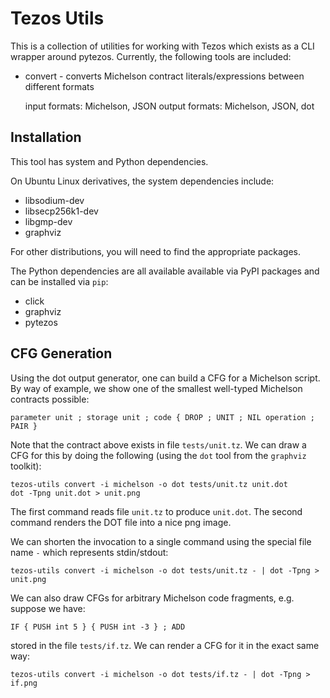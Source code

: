 # Tezos Utils

This is a collection of utilities for working with Tezos which exists as a CLI wrapper around pytezos.
Currently, the following tools are included:

-   convert - converts Michelson contract literals/expressions between different formats

    input formats: Michelson, JSON
    output formats: Michelson, JSON, dot

## Installation

This tool has system and Python dependencies.

On Ubuntu Linux derivatives, the system dependencies include:

- libsodium-dev
- libsecp256k1-dev
- libgmp-dev
- graphviz

For other distributions, you will need to find the appropriate packages.

The Python dependencies are all available available via PyPI packages and can be installed via `pip`:

-   click
-   graphviz
-   pytezos

## CFG Generation

Using the dot output generator, one can build a CFG for a Michelson script.
By way of example, we show one of the smallest well-typed Michelson contracts possible:

```
parameter unit ; storage unit ; code { DROP ; UNIT ; NIL operation ; PAIR }
```

Note that the contract above exists in file `tests/unit.tz`.
We can draw a CFG for this by doing the following (using the `dot` tool from the `graphviz` toolkit):

```
tezos-utils convert -i michelson -o dot tests/unit.tz unit.dot
dot -Tpng unit.dot > unit.png
```

The first command reads file `unit.tz` to produce `unit.dot`.
The second command renders the DOT file into a nice png image.

We can shorten the invocation to a single command using the special file name `-` which represents stdin/stdout:

```
tezos-utils convert -i michelson -o dot tests/unit.tz - | dot -Tpng > unit.png
```

We can also draw CFGs for arbitrary Michelson code fragments, e.g. suppose we have:

```
IF { PUSH int 5 } { PUSH int -3 } ; ADD
```

stored in the file `tests/if.tz`.
We can render a CFG for it in the exact same way:

```
tezos-utils convert -i michelson -o dot tests/if.tz - | dot -Tpng > if.png
```
